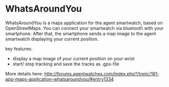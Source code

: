 WhatsAroundYou
==============
WhatsAroundYou is a maps application for the agent smartwatch, based on OpenStreetMaps. You can connect your smartwatch via bluetooth with your smartphone. After that, the smartphone sends a map image to the agent smartwatch displaying your current position.
 
key features:
- display a map image of your current position on your wrist
- start/ stop tracking  and save the tracks as .gpx-file

More details here: http://forums.agentwatches.com/index.php?/topic/181-app-maps-application-whatsaroundyou/#entry1334

